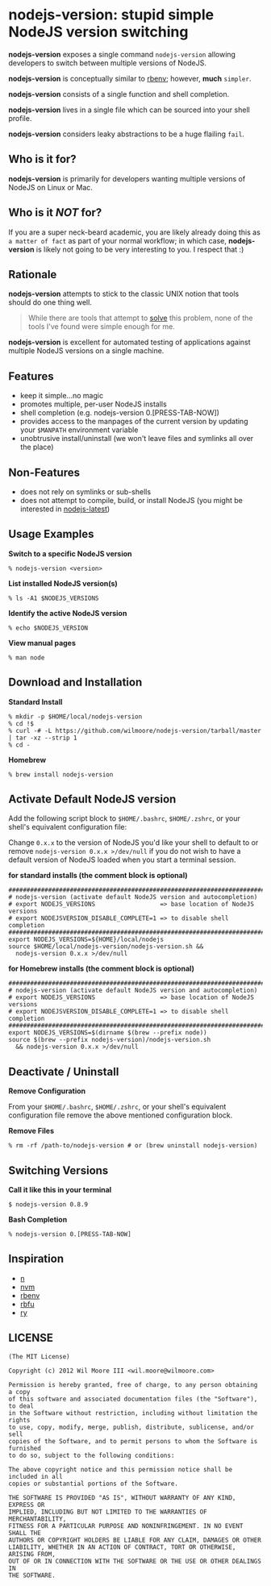 nodejs-version: stupid simple NodeJS version switching
============================================================


**nodejs-version** exposes a single command `nodejs-version` allowing developers to switch between multiple versions of NodeJS.

**nodejs-version** is conceptually similar to [rbenv](https://github.com/sstephenson/rbenv); however, **much** `simpler`.

**nodejs-version** consists of a single function and shell completion.

**nodejs-version** lives in a single file which can be sourced into your shell profile.

**nodejs-version** considers leaky abstractions to be a huge flailing `fail`.


Who is it for?
----------------------------

**nodejs-version** is primarily for developers wanting multiple versions of NodeJS on Linux or Mac.


Who is it _NOT_ for?
----------------------------

If you are a super neck-beard academic, you are likely already doing this as `a matter of fact` as part of your normal workflow;
in which case, **nodejs-version** is likely not going to be very interesting to you. I respect that :)


Rationale
----------------------------

**nodejs-version** attempts to stick to the classic UNIX notion that tools should do one thing well.

>   While there are tools that attempt to [solve](http://www.gnu.org/s/stow/) this problem, none of the tools I've found were simple enough for me.

**nodejs-version** is excellent for automated testing of applications against multiple NodeJS versions on a single machine.


Features
----------------------------

-   keep it simple...no magic
-   promotes multiple, per-user NodeJS installs
-   shell completion (e.g. nodejs-version 0.[PRESS-TAB-NOW])
-   provides access to the manpages of the current version by updating your `$MANPATH` environment variable
-   unobtrusive install/uninstall (we won't leave files and symlinks all over the place)


Non-Features
----------------------------

-   does not rely on symlinks or sub-shells
-   does not attempt to compile, build, or install NodeJS (you might be interested in [nodejs-latest](http://github.com/wilmoore/nodejs-latest))


Usage Examples
----------------------------

**Switch to a specific NodeJS version**

    % nodejs-version <version>

**List installed NodeJS version(s)**

    % ls -A1 $NODEJS_VERSIONS

**Identify the active NodeJS version**

    % echo $NODEJS_VERSION

**View manual pages**

    % man node


Download and Installation
----------------------------

**Standard Install**

    % mkdir -p $HOME/local/nodejs-version
    % cd !$
    % curl -# -L https://github.com/wilmoore/nodejs-version/tarball/master | tar -xz --strip 1
    % cd -

**Homebrew**

    % brew install nodejs-version


Activate Default NodeJS version
----------------------------

Add the following script block to `$HOME/.bashrc`, `$HOME/.zshrc`, or your shell's equivalent configuration file:

Change `0.x.x` to the version of NodeJS you'd like your shell to default to or remove `nodejs-version 0.x.x >/dev/null` if you do not wish to have a default version of NodeJS loaded when you start a terminal session.

**for standard installs (the comment block is optional)**

    ########################################################################################
    # nodejs-version (activate default NodeJS version and autocompletion)
    # export NODEJS_VERSIONS                  => base location of NodeJS versions
    # export NODEJSVERSION_DISABLE_COMPLETE=1 => to disable shell completion
    ########################################################################################
    export NODEJS_VERSIONS=${HOME}/local/nodejs
    source $HOME/local/nodejs-version/nodejs-version.sh &&
      nodejs-version 0.x.x >/dev/null

**for Homebrew installs (the comment block is optional)**

    ########################################################################################
    # nodejs-version (activate default NodeJS version and autocompletion)
    # export NODEJS_VERSIONS                  => base location of NodeJS versions
    # export NODEJSVERSION_DISABLE_COMPLETE=1 => to disable shell completion
    ########################################################################################
    export NODEJS_VERSIONS=$(dirname $(brew --prefix node))
    source $(brew --prefix nodejs-version)/nodejs-version.sh
      && nodejs-version 0.x.x >/dev/null


Deactivate / Uninstall
----------------------------

**Remove Configuration**

From your `$HOME/.bashrc`, `$HOME/.zshrc`, or your shell's equivalent configuration file remove the above mentioned configuration block.

**Remove Files**

    % rm -rf /path-to/nodejs-version # or (brew uninstall nodejs-version)


Switching Versions
----------------------------

**Call it like this in your terminal**

    $ nodejs-version 0.8.9

**Bash Completion**

    % nodejs-version 0.[PRESS-TAB-NOW]


Inspiration
----------------------------

-   [n](https://github.com/visionmedia/n)
-   [nvm](https://github.com/creationix/nvm)
-   [rbenv](https://github.com/sstephenson/rbenv)
-   [rbfu](https://github.com/hmans/rbfu)
-   [ry](https://github.com/jayferd/ry)


LICENSE
------------------------------

    (The MIT License)

    Copyright (c) 2012 Wil Moore III <wil.moore@wilmoore.com>

    Permission is hereby granted, free of charge, to any person obtaining a copy
    of this software and associated documentation files (the "Software"), to deal
    in the Software without restriction, including without limitation the rights
    to use, copy, modify, merge, publish, distribute, sublicense, and/or sell
    copies of the Software, and to permit persons to whom the Software is furnished
    to do so, subject to the following conditions:
    
    The above copyright notice and this permission notice shall be included in all
    copies or substantial portions of the Software.
    
    THE SOFTWARE IS PROVIDED "AS IS", WITHOUT WARRANTY OF ANY KIND, EXPRESS OR
    IMPLIED, INCLUDING BUT NOT LIMITED TO THE WARRANTIES OF MERCHANTABILITY,
    FITNESS FOR A PARTICULAR PURPOSE AND NONINFRINGEMENT. IN NO EVENT SHALL THE
    AUTHORS OR COPYRIGHT HOLDERS BE LIABLE FOR ANY CLAIM, DAMAGES OR OTHER
    LIABILITY, WHETHER IN AN ACTION OF CONTRACT, TORT OR OTHERWISE, ARISING FROM,
    OUT OF OR IN CONNECTION WITH THE SOFTWARE OR THE USE OR OTHER DEALINGS IN
    THE SOFTWARE.

